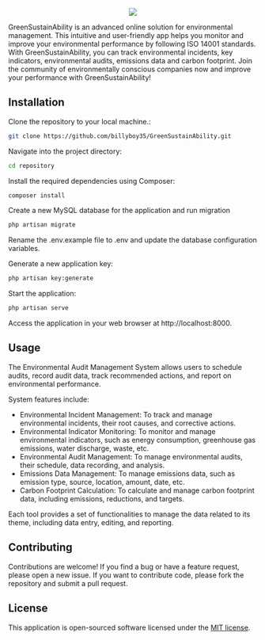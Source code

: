 
<p align="center">
  <img src="https://user-images.githubusercontent.com/75578469/218315331-7c204c59-d076-4fd5-9bc9-5dc8803dbac9.PNG">
</p>

GreenSustainAbility is an advanced online solution for environmental management. This intuitive and user-friendly app helps you monitor and improve your environmental performance by following ISO 14001 standards. With GreenSustainAbility, you can track environmental incidents, key indicators, environmental audits, emissions data and carbon footprint. Join the community of environmentally conscious companies now and improve your performance with GreenSustainAbility!

## Installation

Clone the repository to your local machine.:
```bash
git clone https://github.com/billyboy35/GreenSustainAbility.git
```
Navigate into the project directory:
```bash
cd repository
```
Install the required dependencies using Composer:
```bash
composer install
```

Create a new MySQL database for the application and run migration
```bash
php artisan migrate
```

Rename the .env.example file to .env and update the database configuration variables.


Generate a new application key:
```bash
php artisan key:generate
```

Start the application:
```bash
php artisan serve
```

Access the application in your web browser at http://localhost:8000.


## Usage
The Environmental Audit Management System allows users to schedule audits, record audit data, track recommended actions, and report on environmental performance.

System features include:

- Environmental Incident Management: To track and manage environmental incidents, their root causes, and corrective actions.
- Environmental Indicator Monitoring: To monitor and manage environmental indicators, such as energy consumption, greenhouse gas emissions, water discharge, waste, etc.
- Environmental Audit Management: To manage environmental audits, their schedule, data recording, and analysis.
- Emissions Data Management: To manage emissions data, such as emission type, source, location, amount, date, etc.
- Carbon Footprint Calculation: To calculate and manage carbon footprint data, including emissions, reductions, and targets.

Each tool provides a set of functionalities to manage the data related to its theme, including data entry, editing, and reporting.


## Contributing
Contributions are welcome! If you find a bug or have a feature request, please open a new issue. If you want to contribute code, please fork the repository and submit a pull request.


## License
This application is open-sourced software licensed under the [MIT license](https://github.com/billyboy35/GreenSustainAbility/blob/main/LICENCE.md).